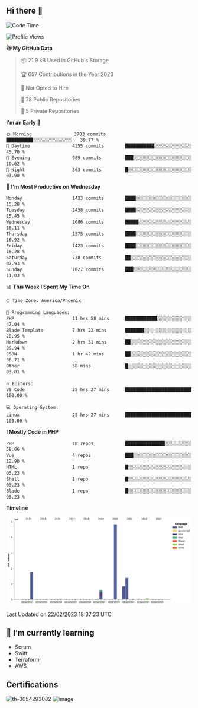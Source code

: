 ## Hi there 👋

<!--START_SECTION:waka-->
![Code Time](http://img.shields.io/badge/Code%20Time-8%2C046%20hrs%2057%20mins-blue)

![Profile Views](http://img.shields.io/badge/Profile%20Views-0-blue)

**🐱 My GitHub Data** 

> 📦 21.9 kB Used in GitHub's Storage 
 > 
> 🏆 657 Contributions in the Year 2023
 > 
> 🚫 Not Opted to Hire
 > 
> 📜 78 Public Repositories 
 > 
> 🔑 5 Private Repositories 
 > 
**I'm an Early 🐤** 

```text
🌞 Morning                3703 commits        ██████████░░░░░░░░░░░░░░░   39.77 % 
🌆 Daytime                4255 commits        ███████████░░░░░░░░░░░░░░   45.70 % 
🌃 Evening                989 commits         ███░░░░░░░░░░░░░░░░░░░░░░   10.62 % 
🌙 Night                  363 commits         █░░░░░░░░░░░░░░░░░░░░░░░░   03.90 % 
```
📅 **I'm Most Productive on Wednesday** 

```text
Monday                   1423 commits        ████░░░░░░░░░░░░░░░░░░░░░   15.28 % 
Tuesday                  1438 commits        ████░░░░░░░░░░░░░░░░░░░░░   15.45 % 
Wednesday                1686 commits        █████░░░░░░░░░░░░░░░░░░░░   18.11 % 
Thursday                 1575 commits        ████░░░░░░░░░░░░░░░░░░░░░   16.92 % 
Friday                   1423 commits        ████░░░░░░░░░░░░░░░░░░░░░   15.28 % 
Saturday                 738 commits         ██░░░░░░░░░░░░░░░░░░░░░░░   07.93 % 
Sunday                   1027 commits        ███░░░░░░░░░░░░░░░░░░░░░░   11.03 % 
```


📊 **This Week I Spent My Time On** 

```text
🕑︎ Time Zone: America/Phoenix

💬 Programming Languages: 
PHP                      11 hrs 58 mins      ████████████░░░░░░░░░░░░░   47.04 % 
Blade Template           7 hrs 22 mins       ███████░░░░░░░░░░░░░░░░░░   28.95 % 
Markdown                 2 hrs 31 mins       ██░░░░░░░░░░░░░░░░░░░░░░░   09.94 % 
JSON                     1 hr 42 mins        ██░░░░░░░░░░░░░░░░░░░░░░░   06.71 % 
Other                    58 mins             █░░░░░░░░░░░░░░░░░░░░░░░░   03.81 % 

🔥 Editors: 
VS Code                  25 hrs 27 mins      █████████████████████████   100.00 % 

💻 Operating System: 
Linux                    25 hrs 27 mins      █████████████████████████   100.00 % 
```

**I Mostly Code in PHP** 

```text
PHP                      18 repos            ███████████████░░░░░░░░░░   58.06 % 
Vue                      4 repos             ███░░░░░░░░░░░░░░░░░░░░░░   12.90 % 
HTML                     1 repo              █░░░░░░░░░░░░░░░░░░░░░░░░   03.23 % 
Shell                    1 repo              █░░░░░░░░░░░░░░░░░░░░░░░░   03.23 % 
Blade                    1 repo              █░░░░░░░░░░░░░░░░░░░░░░░░   03.23 % 
```



**Timeline**

![Lines of Code chart](https://raw.githubusercontent.com/mikebronner/mikebronner/master/assets/bar_graph.png)


 Last Updated on 22/02/2023 18:37:23 UTC
<!--END_SECTION:waka-->

<!--
**mikebronner/mikebronner** is a ✨ _special_ ✨ repository because its `README.md` (this file) appears on your GitHub profile.

Here are some ideas to get you started:

- 🔭 I’m currently working on ...
- 🌱 I’m currently learning ...
- 👯 I’m looking to collaborate on ...
- 🤔 I’m looking for help with ...
- 💬 Ask me about ...
- 📫 How to reach me: ...
- 😄 Pronouns: ...
- ⚡ Fun fact: ...
-->

## 🌱 I’m currently learning

- Scrum
- Swift
- Terraform
- AWS

## Certifications

![th-3054293082](https://user-images.githubusercontent.com/1791050/208267034-c5006f82-ae89-41eb-9478-7106c5aba070.jpg)          ![image](https://user-images.githubusercontent.com/1791050/208267032-13c8c426-f627-448d-b23e-e3dd74b6712a.png)

